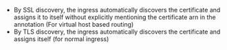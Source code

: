 - By SSL discovery, the ingress automatically discovers the certificate and assigns it to itself without explicitly mentioning the certificate arn in the annotation (For virtual host based routing)
- By TLS discovery, the ingress automatically discovers the certificate and assigns itself (for normal ingress)